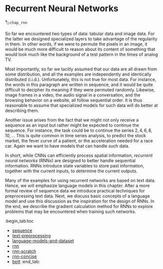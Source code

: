 # Recurrent Neural Networks
:label:`chap_rnn`

So far we encountered two types of data: tabular data and image data.
For the latter we designed specialized layers to take advantage of the regularity in them.
In other words, if we were to permute the pixels in an image, it would be much more difficult to reason about its content of something that would look much like the background of a test pattern in the times of analog TV.

Most importantly, so far we tacitly assumed that our data are all drawn from some distribution,
and all the examples are independently and identically distributed (i.i.d.).
Unfortunately, this is not true for most data. For instance, the words in this paragraph are written in sequence, and it would be quite difficult to decipher its meaning if they were permuted randomly.
Likewise, image frames in a video, the audio signal in a conversation, and the browsing behavior on a website, all follow sequential order.
It is thus reasonable to assume that specialized models for such data will do better at describing them.

Another issue arises from the fact that we might not only receive a sequence as an input but rather might be expected to continue the sequence.
For instance, the task could be to continue the series $2, 4, 6, 8, 10, \ldots$ This is quite common in time series analysis, to predict the stock market, the fever curve of a patient, or the acceleration needed for a race car. Again we want to have models that can handle such data.

In short, while CNNs can efficiently process spatial information, *recurrent neural networks* (RNNs) are designed to better handle sequential information.
RNNs introduce state variables to store past information, together with the current inputs, to determine the current outputs.

Many of the examples for using recurrent networks are based on text data. Hence, we will emphasize language models in this chapter. After a more formal review of sequence data we introduce practical techniques for preprocessing text data.
Next, we discuss basic concepts of a language model and use this discussion as the inspiration for the design of RNNs.
In the end, we describe the gradient calculation method for RNNs to explore problems that may be encountered when training such networks.

:begin_tab:toc
 - [sequence](sequence.ipynb)
 - [text-preprocessing](text-preprocessing.ipynb)
 - [language-models-and-dataset](language-models-and-dataset.ipynb)
 - [rnn](rnn.ipynb)
 - [rnn-scratch](rnn-scratch.ipynb)
 - [rnn-concise](rnn-concise.ipynb)
 - [bptt](bptt.ipynb)
:end_tab:

